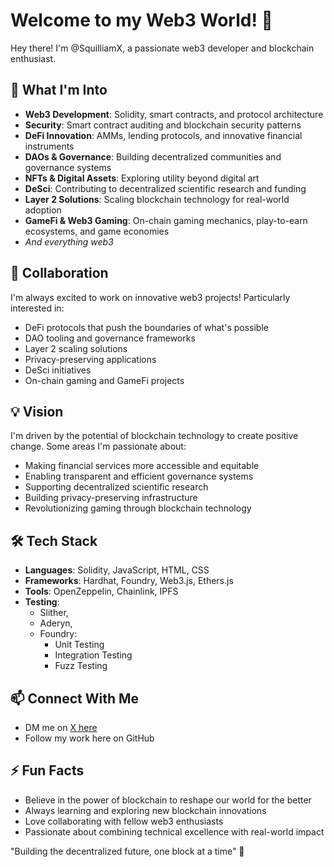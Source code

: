 # Welcome to my Web3 World! 👋
Hey there! I'm @SquilliamX, a passionate web3 developer and blockchain enthusiast.

## 🎯 What I'm Into

- **Web3 Development**: Solidity, smart contracts, and protocol architecture
- **Security**: Smart contract auditing and blockchain security patterns
- **DeFi Innovation**: AMMs, lending protocols, and innovative financial instruments
- **DAOs & Governance**: Building decentralized communities and governance systems
- **NFTs & Digital Assets**: Exploring utility beyond digital art
- **DeSci**: Contributing to decentralized scientific research and funding
- **Layer 2 Solutions**: Scaling blockchain technology for real-world adoption
- **GameFi & Web3 Gaming**: On-chain gaming mechanics, play-to-earn ecosystems, and game economies
- *And everything web3* 

## 🤝 Collaboration
I'm always excited to work on innovative web3 projects! Particularly interested in:

- DeFi protocols that push the boundaries of what's possible
- DAO tooling and governance frameworks
- Layer 2 scaling solutions
- Privacy-preserving applications
- DeSci initiatives
- On-chain gaming and GameFi projects

## 💡 Vision
I'm driven by the potential of blockchain technology to create positive change. Some areas I'm passionate about:

- Making financial services more accessible and equitable
- Enabling transparent and efficient governance systems
- Supporting decentralized scientific research
- Building privacy-preserving infrastructure
- Revolutionizing gaming through blockchain technology

## 🛠️ Tech Stack

- **Languages**: Solidity, JavaScript, HTML, CSS
- **Frameworks**: Hardhat, Foundry, Web3.js, Ethers.js
- **Tools**: OpenZeppelin, Chainlink, IPFS
- **Testing**:
  - Slither,
  - Aderyn,
  - Foundry:
      - Unit Testing
      - Integration Testing
      - Fuzz Testing  

## 📫 Connect With Me

- DM me on [X here](https://x.com/0xSquilliam)
- Follow my work here on GitHub

## ⚡ Fun Facts

- Believe in the power of blockchain to reshape our world for the better
- Always learning and exploring new blockchain innovations
- Love collaborating with fellow web3 enthusiasts
- Passionate about combining technical excellence with real-world impact


"Building the decentralized future, one block at a time" 🚀
